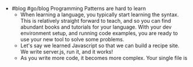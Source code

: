 - #blog #go/blog Programming Patterns are hard to learn
	- When learning a language, you typically start learning the syntax. This is relatively straight forward to teach, and so you can find abundant books and tutorials for your language. With your dev environment setup, and running code examples, you are ready to use your new tool to solve some problems.
	- Let's say we learned Javascript so that we can build a recipe site. We write server.js, run it, and it works!
	- As you write more code, it becomes more complex. Your single file is